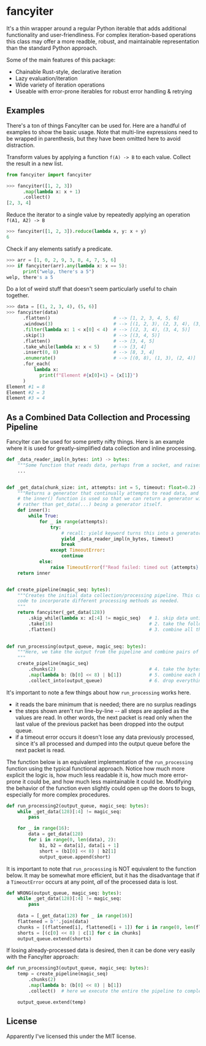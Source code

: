 # fancyiter

It's a thin wrapper around a regular Python iterable that adds additional functionality
and user-friendliness. For complex iteration-based operations this class may offer a more
readble, robust, and maintainable representation than the standard Python approach.

Some of the main features of this package:
* Chainable Rust-style, declarative iteration
* Lazy evaluation/iteration
* Wide variety of iteration operations
* Useable with error-prone iterables for robust error handling & retrying

## Examples

There's a ton of things FancyIter can be used for. Here are a handful of examples to show the basic usage. Note that multi-line expressions need to be wrapped in parenthesis, but they have been omitted here to avoid distraction.

Transform values by applying a function `f(A) -> B` to each value. Collect the result in a new list.

```py
from fancyiter import fancyiter

>>> fancyiter([1, 2, 3])
      .map(lambda x: x + 1)
      .collect()
[2, 3, 4]
```

Reduce the iterator to a single value by repeatedly applying an operation `f(A1, A2) -> B`
```py
>>> fancyiter([1, 2, 3]).reduce(lambda x, y: x + y)
6
```

Check if any elements satisfy a predicate.
```py
>>> arr = [1, 0, 2, 9, 3, 8, 4, 7, 5, 6]
>>> if fancyiter(arr).any(lambda x: x == 5):
      print("welp, there's a 5")
welp, there's a 5

```

Do a lot of weird stuff that doesn't seem particularly useful to chain together.
```py
>>> data = [(1, 2, 3, 4), (5, 6)]
>>> fancyiter(data)
      .flatten()                       # --> [1, 2, 3, 4, 5, 6]
      .windows(3)                      # --> [(1, 2, 3), (2, 3, 4), (3, 4, 5), (4, 5, 6)]
      .filter(lambda x: 1 < x[0] < 4)  # --> [(2, 3, 4), (3, 4, 5)]
      .skip(1)                         # --> [(3, 4, 5)]
      .flatten()                       # --> [3, 4, 5]
      .take_while(lambda x: x < 5)     # --> [3, 4]
      .insert(0, 8)                    # --> [8, 3, 4]
      .enumerate()                     # --> [(0, 8), (1, 3), (2, 4)]
      .for_each(
          lambda x:
            print(f"Element #{x[0]+1} = {x[1]}")
      )
Element #1 = 8
Element #2 = 3
Element #3 = 4
```

## As a Combined Data Collection and Processing Pipeline

FancyIter can be used for some pretty nifty things. Here is an example where it is used for greatly-simplified data collection and inline processing.

```py
def _data_reader_impl(n_bytes: int) -> bytes:
    """Some function that reads data, perhaps from a socket, and raises TimeoutError on timeout."""
    ...


def _get_data(chunk_size: int, attempts: int = 5, timeout: float=0.2) -> Generator[bytes]:
    """Returns a generator that continually attempts to read data, and gives up after 5 failures."""
    # the inner() function is used so that we can return a generator with bound arguments,
    # rather than get_data(...) being a generator itself.
    def inner():
        while True:
            for _ in range(attempts):
                try:
                    # recall: yield keyword turns this into a generator with lazy evaluation
                    yield _data_reader_impl(n_bytes, timeout)
                    break
                except TimeoutError:
                    continue
            else:
                raise TimeoutError(f"Read failed: timed out {attempts} times")
    return inner


def create_pipeline(magic_seq: bytes):
    """Creates the initial data collection/processing pipeline. This can be used elsewhere in your
    code to incorporate different processing methods as needed.
    """
    return fancyiter(_get_data(128)) 
        .skip_while(lambda x: x[:4] != magic_seq)   # 1. skip data until the special sequence is found
        .take(16)                                   # 2. take the following 16 packets, each with 128 bytes
        .flatten()                                  # 3. combine all the packets into one flat collection of bytes
    

def run_processing(output_queue, magic_seq: bytes):
    """Here, we take the output from the pipeline and combine pairs of bytes into 16-bit (short) values.
    """
    create_pipeline(magic_seq)
        .chunks(2)                                  # 4. take the bytes by twos
        .map(lambda b: (b[0] << 8) | b[1])          # 5. combine each byte pair into a short
        .collect_into(output_queue)                 # 6. drop everything into the output queue
```

It's important to note a few things about how `run_processing` works here.
* it reads the bare minimum that is needed; there are no surplus readings
* the steps shown aren't run line-by-line -- all steps are applied as the values are read. In other words, the next packet is read only when the last value of the previous packet has been dropped into the output queue.
* if a timeout error occurs it doesn't lose any data previously processed, since it's all processed and dumped into the output queue before the next packet is read.


The function below is an equivalent implementation of the `run_processing` function using the typical functional approach. Notice how much more explicit the logic is, how much less readable it is, how much more error-prone it could be, and how much less maintainable it could be. Modifying the behavior of the function even slightly could open up the doors to bugs, especially for more complex procedures.
```py
def run_processing2(output_queue, magic_seq: bytes):
    while _get_data(128)[:4] != magic_seq:
        pass

    for _ in range(16):
        data = get_data(128)
        for i in range(0, len(data), 2):
            b1, b2 = data[i], data[i + 1]
            short = (b1[0] << 8) | b2[1]
            output_queue.append(short)
```

It is important to note that `run_processing` is NOT equivalent to the function below. It may be somewhat more efficient, but it has the disadvantage that if a `TimeoutError` occurs at any point, *all* of the processed data is lost.
```py
def WRONG(output_queue, magic_seq: bytes):
    while _get_data(128)[:4] != magic_seq:
        pass
    
    data = [_get_data(128) for _ in range(16)]
    flattened = b''.join(data)
    chunks = [(flattened[i], flattened[i + 1]) for i in range(0, len(flattened), 2)]
    shorts = [(c[0] << 8) | c[1] for c in chunks]
    output_queue.extend(shorts)
```

If losing already-processed data is desired, then it can be done very easily with the FancyIter approach:

```py
def run_processing3(output_queue, magic_seq: bytes):
    temp = create_pipeline(magic_seq)
        .chunks(2)
        .map(lambda b: (b[0] << 8) | b[1])
        .collect()  # here we execute the entire the pipeline to completion first

    output_queue.extend(temp)
```



## License

Apparently I've licensed this under the MIT license.

